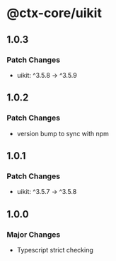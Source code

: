 # @ctx-core/uikit

## 1.0.3

### Patch Changes

- uikit: ^3.5.8 -> ^3.5.9

## 1.0.2

### Patch Changes

- version bump to sync with npm

## 1.0.1

### Patch Changes

- uikit: ^3.5.7 -> ^3.5.8

## 1.0.0

### Major Changes

- Typescript strict checking
